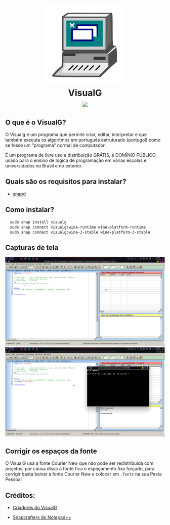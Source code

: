 
<h1 align="center">
  <img src="visualg.png">
  <br/>
  VisualG <a href="https://snapcraft.io/visualg"> <br/> <img src="https://github.com/snapcore/snap-store-badges/raw/master/PT/%5BPT%5D-snap-store-black-uneditable%401x.png"></a>
</h1>


## O que é o VisualG?

O Visualg é um programa que permite criar, editar, interpretar e que também executa os algoritmos em português estruturado (portugol) como se fosse um “programa” normal de computador.

É um programa de livre uso e distribuição GRÁTIS, e DOMÍNIO PÚBLICO, usado para o  ensino de lógica de programação em várias escolas e universidades no Brasil e no exterior.

## Quais são os requisitos para instalar?
* [snapd](https://snapcraft.io/docs/core/install)

## Como instalar?
```
  sudo snap install visualg
  sudo snap connect visualg:wine-runtime wine-platform-runtime
  sudo snap connect visualg:wine-3-stable wine-platform-3-stable
```

## Capturas de tela
![screenshot](screenshot.png)
![screenshot2](screenshot2.png)

## Corrigir os espaços da fonte
O VisualG usa a fonte Courier New que não pode ser redistribuída com projetos, por causa disso a fonte fica o espaçamento fixo forçado, para corrigir basta baixar a fonte Courier New e colocar em `.fonts` na sua Pasta Pessoal

## Créditos:

* [Criadores do VisualG](http://visualg3.com.br/)

* [Snapcrafters do Notepad++](https://github.com/pedroermarinho/notepad-plus-plus)



